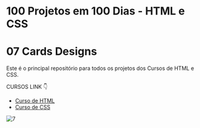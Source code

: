 # 100 Projetos em 100 Dias - HTML e CSS
# 07 Cards Designs 
Este é o principal repositório para todos os projetos dos Cursos de HTML e CSS.

CURSOS LINK 👇

-   [Curso de HTML](https://johnpires.com/cursos/html-tutorial/)
-   [Curso de CSS](https://johnpires.com/cursos/css-fundamentos-basicos/)

![7](https://user-images.githubusercontent.com/26515702/189708623-ce67ee30-1444-48f6-92a7-318cfc56de61.png)